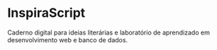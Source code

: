 # InspiraScript
Caderno digital para ideias literárias e laboratório de aprendizado em desenvolvimento web e banco de dados.
